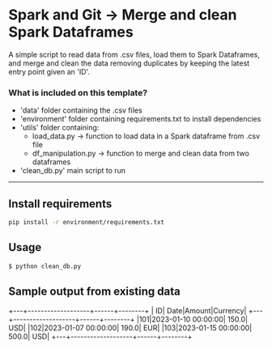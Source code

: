 # Spark and Git -> Merge and clean Spark Dataframes

A simple script to read data from .csv files, load them to Spark Dataframes, and merge and clean the data removing duplicates by keeping the latest entry point given an 'ID'. 

### What is included on this template?

- 'data' folder containing the .csv files
- 'environment' folder containing requirements.txt to install dependencies
- 'utils' folder containing:
    * load_data.py -> function to load data in a Spark dataframe from .csv file
    * df_manipulation.py -> function to merge and clean data from two dataframes
- 'clean_db.py' main script to run


---
## Install requirements

```bash
pip install -r environment/requirements.txt
```

## Usage

```bash
$ python clean_db.py
```

## Sample output from existing data
+---+-------------------+------+--------+
| ID|               Date|Amount|Currency|
+---+-------------------+------+--------+
|101|2023-01-10 00:00:00| 150.0|     USD|
|102|2023-01-07 00:00:00| 190.0|     EUR|
|103|2023-01-15 00:00:00| 500.0|     USD|
+---+-------------------+------+--------+
